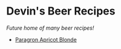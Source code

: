 # Devin's Beer Recipes

_Future home of many beer recipes!_

- [Paragron Apricot Blonde](https://github.com/devinreams/beer/blob/master/Paragon-Apricot-Blonde.md)

